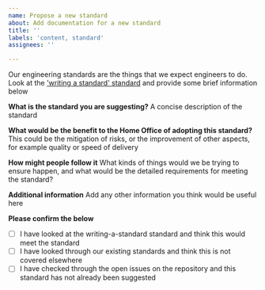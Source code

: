 ```yaml
---
name: Propose a new standard
about: Add documentation for a new standard 
title: ''
labels: 'content, standard'
assignees: ''

---
```

Our engineering standards are the things that we expect engineers to do. Look at the ['writing a standard' standard](https://engineering.homeoffice.gov.uk/standards/writing-a-standard/) and provide some brief information below

**What is the standard you are suggesting?**
A concise description of the standard

**What would be the benefit to the Home Office of adopting this standard?**
This could be the mitigation of risks, or the improvement of other aspects, for example quality or speed of delivery

**How might people follow it**
What kinds of things would we be trying to ensure happen, and what would be the detailed requirements for meeting the standard?

**Additional information**
Add any other information you think would be useful here

**Please confirm the below**

- [ ] I have looked at the writing-a-standard standard and think this would meet the standard
- [ ] I have looked through our existing standards and think this is not covered elsewhere
- [ ] I have checked through the open issues on the repository and this standard has not already been suggested
